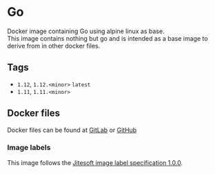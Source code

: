 # Go

Docker image containing Go using alpine linux as base.  
This image contains nothing but go and is intended as a base image to derive from in other docker files.

## Tags

* `1.12`, `1.12.<minor>` `latest`
* `1.11`, `1.11.<minor>`

## Docker files

Docker files can be found at  [GitLab](https://gitlab.com/jitesoft/dockerfiles/go) or [GitHub](https://github.com/jitesoft/docker-go)

### Image labels

This image follows the [Jitesoft image label specification 1.0.0](https://gitlab.com/snippets/1866155).
